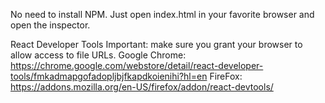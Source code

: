 No need to install NPM. Just open index.html in your favorite browser and open the inspector. 

React Developer Tools
    Important: make sure you grant your browser to allow access to file URLs.
    Google Chrome: https://chrome.google.com/webstore/detail/react-developer-tools/fmkadmapgofadopljbjfkapdkoienihi?hl=en
    FireFox: https://addons.mozilla.org/en-US/firefox/addon/react-devtools/
